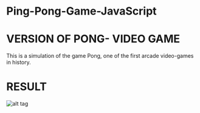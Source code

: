 # Ping-Pong-Game-JavaScript
<h1>VERSION OF PONG- VIDEO GAME</h1>


This is a simulation of the game Pong, one of the first arcade video-games in history.

<h1>RESULT</h1>

![alt tag](https://user-images.githubusercontent.com/25781788/29734861-b3856d2e-89c2-11e7-9c8a-739e24d00363.png)
